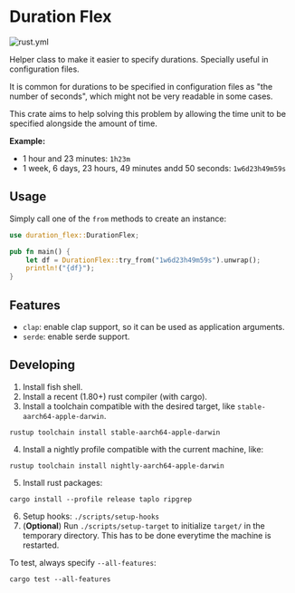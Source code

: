 # Duration Flex

![rust.yml](https://github.com/vgobbo/duration-flex/actions/workflows/rust.yml/badge.svg)

Helper class to make it easier to specify durations. Specially useful in configuration files.

It is common for durations to be specified in configuration files as "the number of seconds", which might not be very readable in some cases.

This crate aims to help solving this problem by allowing the time unit to be specified alongside the amount of time.

**Example:**
- 1 hour and 23 minutes: `1h23m`
- 1 week, 6 days, 23 hours, 49 minutes andd 50 seconds: `1w6d23h49m59s`

## Usage

Simply call one of the `from` methods to create an instance:
```rust
use duration_flex::DurationFlex;

pub fn main() {
    let df = DurationFlex::try_from("1w6d23h49m59s").unwrap();
    println!("{df}");
}
```

## Features
- `clap`: enable clap support, so it can be used as application arguments.
- `serde`: enable serde support.

## Developing

1. Install fish shell.
2. Install a recent (1.80+) rust compiler (with cargo).
3. Install a toolchain compatible with the desired target, like `stable-aarch64-apple-darwin`.
```shell
rustup toolchain install stable-aarch64-apple-darwin
```
4. Install a nightly profile compatible with the current machine, like:
```shell
rustup toolchain install nightly-aarch64-apple-darwin
```
5. Install rust packages:
```shell
cargo install --profile release taplo ripgrep
```
6. Setup hooks: `./scripts/setup-hooks`
7. (**Optional**) Run `./scripts/setup-target` to initialize `target/` in the temporary directory. This has to be done everytime the machine is restarted. 

To test, always specify `--all-features`:
```shell
cargo test --all-features
```